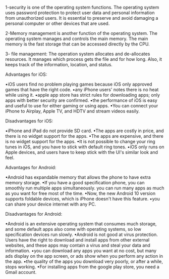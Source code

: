 
1-security is one of the operating system functions. The operating system uses password protection to protect user data and personal information from unauthorized users. It is essential to preserve and avoid damaging a personal computer or other devices that are used.

2-Memory management is another function of the operating system. The operating system manages and controls the main memory. The main memory is the fast storage that can be accessed directly by the CPU.

3- file management: The operation system allocates and de-allocates resources. It manages which process gets the file and for how long. Also, it keeps track of the information, location, and status.

 Advantages for iOS: 

•iOS users find no problem playing games because iOS only approved games that have the right code. 
•any iPhone users' notes there is no heat while using it.
•apple app store has strict rules for downloading apps; only apps with better security are confirmed.
•the performance of iOS is easy and useful to use for either gaming or using apps. 
•You can connect your iPhone to Airplay, Apple TV, and HDTV and stream videos easily.

Disadvantages for iOS:

•iPhone and iPad do not provide SD card. 
•The apps are costly in price, and there is no widget support for the apps.
•The apps are expensive, and there is no widget support for the apps. 
•It is not possible to change your ring tunes in iOS, and you have to stick with default ring tones. 
•iOS only runs on Apple devices, and users have to keep stick with the UI's similar look and feel. 

Advantages for Android:

•Android has expandable memory that allows the phone to have extra memory storage. 
•If you have a good specification phone, you can smoothly run multiple apps simultaneously.
you can run many apps as much as you want for free most of the time.
•Now, the new Android 10 version supports foldable devices, which is iPhone doesn't have this feature.
•you can share your device internet with any PC.

Disadvantages for Android:

•Android is an extensive operating system that consumes much storage, and some default apps also come with operating systems, so low specification devices run slowly.
•Android is not good at virus protection. Users have the right to download and install apps from other external websites, and these apps may contain a virus and steal your data and information.
•you can download any apps you want at no cost, but many ads display on the app screen, or ads show when you perform any action in the app. 
•the quality of the apps you download very poorly, or after a while, stops working. 
•For installing apps from the google play store, you need a Gmail account.

